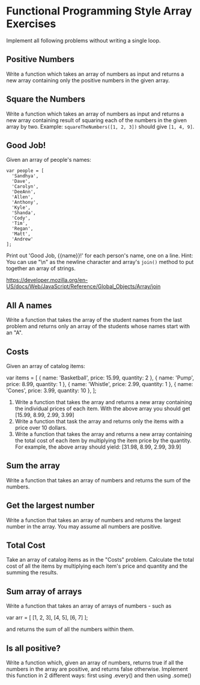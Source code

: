 # Functional Programming Style Array Exercises

Implement all following problems without writing a single loop.

## Positive Numbers

Write a function which takes an array of numbers as input and returns a new array containing only the positive numbers in the given array.

## Square the Numbers

Write a function which takes an array of numbers as input and returns a new array containing result of squaring each of the numbers in the given array by two. Example: `squareTheNumbers([1, 2, 3])` should give `[1, 4, 9]`.

## Good Job!

Given an array of people's names:

```
var people = [
  'Sandhya',
  'Dave',
  'Carolyn',
  'DeeAnn',
  'Allen',
  'Anthony',
  'Kyle',
  'Shanda',
  'Cody',
  'Tim',
  'Regan',
  'Matt',
  'Andrew'
];
```

Print out 'Good Job, {{name}}!' for each person's name, one on a line. Hint: You can use "\n" as the newline character and array's `join()` method to put together an array of strings.

https://developer.mozilla.org/en-US/docs/Web/JavaScript/Reference/Global_Objects/Array/join

## All A names

Write a function that takes the array of the student names from the last problem and returns only an array of the students whose names start with an "A".

## Costs

Given an array of catalog items:

var items = [
  { name: 'Basketball', price: 15.99, quantity: 2 },
  { name: 'Pump', price: 8.99, quantity: 1 },
  { name: 'Whistle', price: 2.99, quantity: 1 },
  { name: 'Cones', price: 3.99, quantity: 10 },
];

1. Write a function that takes the array and returns a new array containing the individual prices of each item. With the above array you should get [15.99, 8.99, 2.99, 3.99]
2. Write a function that task the array and returns only the items with a price over 10 dollars.
3. Write a function that takes the array and returns a new array containing the total cost of each item by multiplying the item price by the quantity. For example, the above array should yield: [31.98, 8.99, 2.99, 39.9]

## Sum the array

Write a function that takes an array of numbers and returns the sum of the numbers.

## Get the largest number

Write a function that takes an array of numbers and returns the largest number in the array. You may assume all numbers are positive.

## Total Cost

Take an array of catalog items as in the "Costs" problem. Calculate the total cost of all the items by multiplying each item's price and quantity and the summing the results.

## Sum array of arrays

Write a function that takes an array of arrays of numbers - such as

var arr = [
  [1, 2, 3],
  [4, 5],
  [6, 7]
];

and returns the sum of all the numbers within them.

## Is all positive?

Write a function which, given an array of numbers, returns true if all the numbers in the array are positive, and returns false otherwise. Implement this function in 2 different ways: first using .every() and then using .some()
